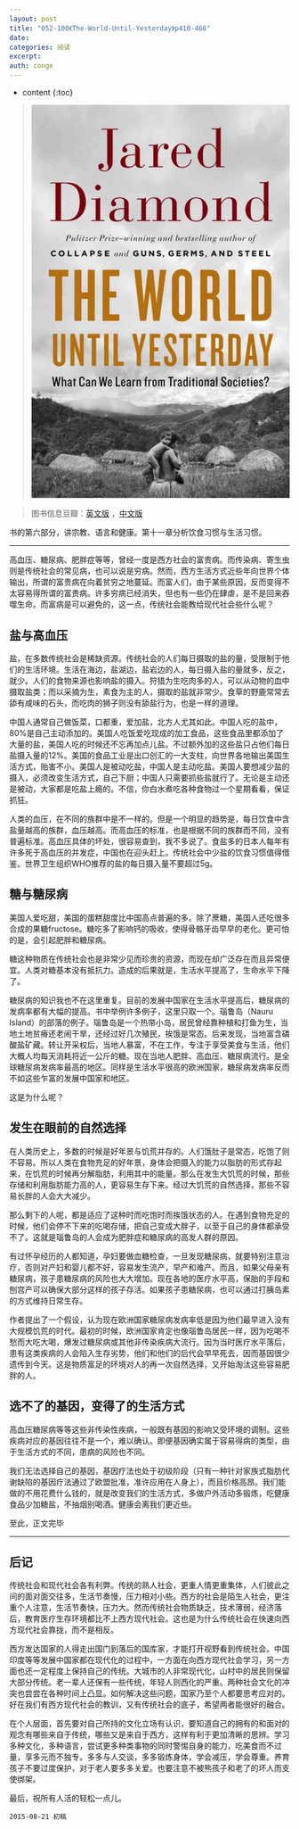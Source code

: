 ```yaml
---
layout: post
title: "052-100《The-World-Until-Yesterday》p410-466"
date:
categories: 阅读
excerpt:
auth: conge
---
```

* content
{:toc}

> ![the-world-until-yesterday-cover](/assets/images/阅读/118382-16b95d8066e4737a.jpg)

> 图书信息豆瓣：[英文版](http://book.douban.com/subject/10955437/) ，[中文版](http://book.douban.com/subject/25908573/)

书的第六部分，讲宗教、语言和健康。第十一章分析饮食习惯与生活习惯。

----

高血压、糖尿病、肥胖症等等，曾经一度是西方社会的富贵病。而传染病、寄生虫则是传统社会的常见病，也可以说是穷病。然而，西方生活方式近些年向世界个体输出，所谓的富贵病在向着贫穷之地蔓延。而富人们，由于某些原因，反而变得不太容易得所谓的富贵病。许多穷病已经消失，但也有一些仍在肆虐，是不是回来吞噬生命。而富病是可以避免的，这一点，传统社会能教给现代社会些什么呢？

## 盐与高血压

盐，在多数传统社会是稀缺资源。传统社会的人们每日摄取的盐的量，受限制于他们的生活环境。生活在海边，盐湖边，盐岩边的人，每日摄入盐的量就多，反之，就少。人们的食物来源也影响盐的摄入。狩猎为生吃肉多的人，可以从动物的血中摄取盐类；而以采摘为生，素食为主的人，摄取的盐就非常少。食草的野鹿常常去舔有咸味的石头，而吃肉的狮子则没有舔盐行为，也是一样的道理。

中国人通常自己做饭菜，口都重，爱加盐，北方人尤其如此。中国人吃的盐中，80%是自己主动添加的。美国人吃饭爱吃现成的加工食品，这些食品里都添加了大量的盐，美国人吃的时候还不忘再加点儿盐。不过额外加的这些盐只占他们每日盐摄入量的12%。美国的食品工业是出口创汇的一大支柱，向世界各地输出美国生活方式，贻害不小。美国人是被动吃盐，中国人是主动吃盐。美国人要想减少盐的摄入，必须改变生活方式，自己下厨；中国人只需要抓些盐就行了。无论是主动还是被动，大家都是吃盐上瘾的。不信，你白水煮吃各种食物过一个星期看看，保证抓狂。

人类的血压，在不同的族群中是不一样的。但是一个明显的趋势是，每日饮食中含盐量越高的族群，血压越高。而高血压的标准，也是根据不同的族群而不同，没有普遍标准。高血压具体的坏处，很容易查到，我不多说了。食盐多的日本人每年有许多死于高血压的并发症，中国也在迎头赶上。传统社会中少盐的饮食习惯值得借鉴。世界卫生组织WHO推荐的盐的每日摄入量不要超过5g。

## 糖与糖尿病

美国人爱吃甜，美国的蛋糕甜度比中国高点普遍的多。除了蔗糖，美国人还吃很多合成的果糖fructose。糖吃多了影响钙的吸收，使得骨骼牙齿早早的老化。更可怕的是，会引起肥胖和糖尿病。

糖这种物质在传统社会也是非常少见而珍贵的资源，而现在却广泛存在而且异常便宜。人类对糖基本没有抵抗力。造成的后果就是，生活水平提高了，生命水平下降了。

糖尿病的知识我也不在这里重复。目前的发展中国家在生活水平提高后，糖尿病的发病率都有大幅的提高。书中举例许多例子，这里只取一个。瑙鲁岛（Nauru Island）的部落的例子。瑙鲁岛是一个热带小岛，居民曾经靠种植和打鱼为生，当地土地贫瘠还老闹干旱，还经过好几次殖民，挨饿是常态。后来发现，当地富含磷酸盐矿藏。转让开采权后，当地人暴富，不在工作，专注于享受美食与生活，他们大概人均每天消耗将近一公斤的糖。现在当地人肥胖、高血压、糖尿病流行。是全球糖尿病发病率最高的地区。同样是生活水平很高的欧洲国家，糖尿病发病率反而不如这些乍富的发展中国家和地区。

这是为什么呢？

## 发生在眼前的自然选择

在人类历史上，多数的时候是好年景与饥荒并存的。人们饿肚子是常态，吃饱了则不容易。所以人类在食物充足的好年景，身体会把摄入的能力以脂肪的形式存起来，在饥荒的时候再分解脂肪，利用其中的能量。那么在发生大饥荒的时候，那些存储和利用脂肪能力高的人，更容易生存下来。经过大饥荒的自然选择，那些不容易长胖的人会大大减少。

那么剩下的人呢，都是适应了这种时而吃饱时而挨饿状态的人。在遇到食物充足的时候，他们会停不下来的吃喝存储，把自己变成大胖子，以至于自己的身体都承受不了。这就是瑙鲁岛的人会成为肥胖症和糖尿病的高发人群的原因。

有过怀孕经历的人都知道，孕妇要做血糖检查，一旦发现糖尿病，就要特别注意治疗，否则对产妇和婴儿都不好，容易发生流产，早产和难产。而且，如果父母亲有糖尿病，孩子患糖尿病的风险也大大增加。现在各地的医疗水平高，保胎的手段和刨宫产可以确保大部分这样的孩子存活。如果孩子患糖尿病，也可以通过打胰岛素的方式维持日常生存。

作者提出了一个假设，认为现在欧洲国家糖尿病发病率低是因为他们最早进入没有大规模饥荒的时代。最初的时候，欧洲国家肯定也像瑙鲁岛居民一样，因为吃喝不愁而大吃大喝，爆发过糖尿病或其他非传染疾病大流行。因为当时医疗水平落后，患有这类疾病的人会陷入生存劣势，他们和他们的后代会早早死去，因而基因很少遗传到今天。这是物质富足的环境对人的再一次自然选择，又开始淘汰这些容易肥胖的人。

## 选不了的基因，变得了的生活方式

高血压糖尿病等等这些非传染性疾病，一般既有基因的影响又受环境的调制。这些疾病对应的基因往往不是一个，难以确认。即便基因确实属于容易得病的类型，由于生活方式的不同，患病的风险也不同。

我们无法选择自己的基因，基因疗法也处于初级阶段（只有一种针对家族式脂肪代谢缺陷的基因疗法通过了欧盟批准，准许应用在人身上），而且价格高昂。我们能做的不用花费什么钱的，就是改变我们的生活方式，多做户外活动多锻炼，吃健康食品少加糖盐，不抽烟别喝酒。健康会离我们更近些。

至此，正文完毕

---- 

## 后记

传统社会和现代社会各有利弊。传统的熟人社会，更重人情更重集体，人们彼此之间的面对面交往多，生活节奏慢，压力相对小些。西方的社会是陌生人社会，更注重个人注意，生活节奏快，压力大。然而传统社会物质缺乏，技术薄弱，经济落后，教育医疗生存环境都比不上西方现代社会。这也是为什么传统社会在快速向西方现代社会靠拢，而不是相反。

西方发达国家的人得走出国门到落后的国库家，才能打开视野看到传统社会。中国印度等等发展中国家都在现代化的过程中，一方面在向西方现代社会学习，另一方面也还一定程度上保持自己的传统。大城市的人非常现代化，山村中的居民则保留大部分传统。老一辈人还保有一些传统，年轻人则西化的严重。两种社会文化的冲突也尝尝在各种时间上凸显。如何解决这些问题，国家乃至个人都要思考应对的。好在我们有西方现代社会的教训，又有传统社会的底子，希望两者能很好的融合。

在个人层面，首先要对自己所持的文化立场有认识，要知道自己的拥有的和面对的观念有哪些来自于传统，哪些又是来自于西方，这样有利于更加清晰的思辨。学习多种文化，多种语言，尝试更多种类事物的同时警惕自身的能力，吃美食而不过量，享多元而不独专。多多与人交谈，多多锻炼身体，学会减压，学会尊重。养育孩子不要过度保护，对于老人要多多关爱。也要注意不被熊孩子和老了的坏人而支使绑架。

最后，祝所有人活的轻松一点儿。


```
2015-08-21 初稿
```
